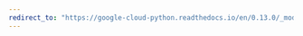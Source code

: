 ```yaml
---
redirect_to: "https://google-cloud-python.readthedocs.io/en/0.13.0/_modules/gcloud/monitoring/resource.html"
---
```

